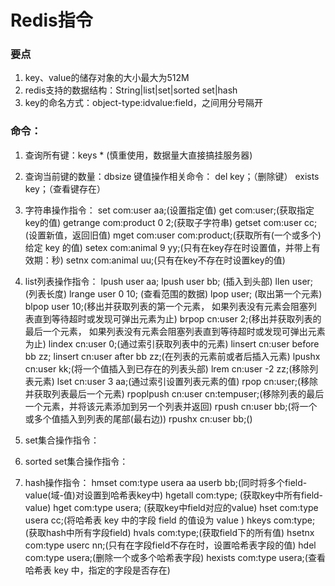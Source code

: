# Redis指令

### 要点

1. key、value的储存对象的大小最大为512M
2. redis支持的数据结构：String|list|set|sorted set|hash
3. key的命名方式：object-type:idvalue:field，之间用分号隔开

### 命令：

1. 查询所有键：keys *      (慎重使用，数据量大直接搞挂服务器)

2. 查询当前键的数量：dbsize 
   键值操作相关命令：
   del key；（删除键）
   exists key；（查看键存在）

3. 字符串操作指令：
   set com:user aa;(设置指定值)
   get com:user;(获取指定key的值)
   getrange com:product 0 2;(获取子字符串)
   getset com:user cc;(设置新值，返回旧值)
   mget com:user com:product;(获取所有(一个或多个)给定 key 的值)
   setex com:animal 9 yy;(只有在key存在时设置值，并带上有效期：秒)
   setnx com:animal uu;(只有在key不存在时设置key的值)

4. list列表操作指令：
   	lpush user aa; 
   	lpush user bb; (插入到头部)
   	llen user; (列表长度)
   	lrange user 0 10; (查看范围的数据)
   	lpop user; (取出第一个元素)
   	blpop user 10;(移出并获取列表的第一个元素， 如果列表没有元素会阻塞列表直到等待超时或发现可弹出元素为止)
   	brpop cn:user 2;(移出并获取列表的最后一个元素， 如果列表没有元素会阻塞列表直到等待超时或发现可弹出元素为止)
   	lindex cn:user 0;(通过索引获取列表中的元素)
   	linsert cn:user before bb zz;
   	linsert cn:user after bb zz;(在列表的元素前或者后插入元素)
   	lpushx cn:user kk;(将一个值插入到已存在的列表头部)
   	lrem cn:user -2 zz;(移除列表元素)
   	lset cn:user 3 aa;(通过索引设置列表元素的值)
   	rpop cn:user;(移除并获取列表最后一个元素)
   	rpoplpush cn:user cn:tempuser;(移除列表的最后一个元素，并将该元素添加到另一个列表并返回)
   	rpush cn:user bb;(将一个或多个值插入到列表的尾部(最右边))
   	rpushx cn:user bb;()

5. set集合操作指令：

   

6. sorted set集合操作指令：

   

7. hash操作指令：
   	hmset com:type usera aa userb bb;(同时将多个field-value(域-值)对设置到哈希表key中)
   	hgetall com:type; (获取key中所有field-value)
   	hget com:type usera; (获取key中field对应的value)
   	hset com:type usera cc;(将哈希表 key 中的字段 field 的值设为 value )
   	hkeys com:type;(获取hash中所有字段field)
   	hvals com:type;(获取field下的所有值)
   	hsetnx com:type userc nn;(只有在字段field不存在时，设置哈希表字段的值)
   	hdel com:type usera;(删除一个或多个哈希表字段)
   	hexists com:type usera;(查看哈希表 key 中，指定的字段是否存在)